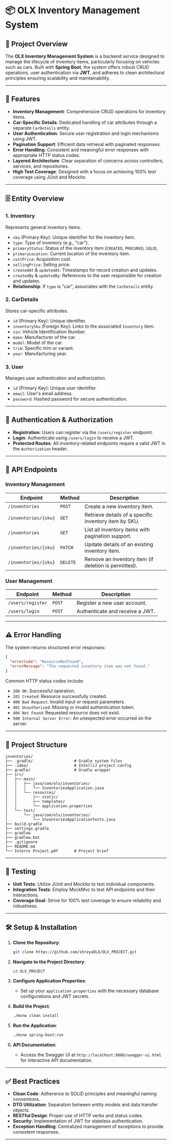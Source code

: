 # 📦 OLX Inventory Management System

## 🚀 Project Overview

The **OLX Inventory Management System** is a backend service designed to manage the lifecycle of inventory items, particularly focusing on vehicles such as cars. Built with **Spring Boot**, the system offers robust CRUD operations, user authentication via **JWT**, and adheres to clean architectural principles ensuring scalability and maintainability.

---

## 🧩 Features

- **Inventory Management**: Comprehensive CRUD operations for inventory items.
- **Car-Specific Details**: Dedicated handling of car attributes through a separate `CarDetails` entity.
- **User Authentication**: Secure user registration and login mechanisms using JWT.
- **Pagination Support**: Efficient data retrieval with paginated responses.
- **Error Handling**: Consistent and meaningful error responses with appropriate HTTP status codes.
- **Layered Architecture**: Clear separation of concerns across controllers, services, and repositories.
- **High Test Coverage**: Designed with a focus on achieving 100% test coverage using JUnit and Mockito.

---

## 🗄️ Entity Overview

### 1. **Inventory**

Represents general inventory items.

- `sku` (Primary Key): Unique identifier for the inventory item.
- `type`: Type of inventory (e.g., "car").
- `primaryStatus`: Status of the inventory item (`CREATED`, `PROCURED`, `SOLD`).
- `primaryLocation`: Current location of the inventory item.
- `costPrice`: Acquisition cost.
- `sellingPrice`: Selling price.
- `createdAt` & `updatedAt`: Timestamps for record creation and updates.
- `createdBy` & `updatedBy`: References to the user responsible for creation and updates.
- **Relationship**: If `type` is "car", associates with the `CarDetails` entity.

### 2. **CarDetails**

Stores car-specific attributes.

- `id` (Primary Key): Unique identifier.
- `inventorySku` (Foreign Key): Links to the associated `Inventory` item.
- `vin`: Vehicle Identification Number.
- `make`: Manufacturer of the car.
- `model`: Model of the car.
- `trim`: Specific trim or variant.
- `year`: Manufacturing year.

### 3. **User**

Manages user authentication and authorization.

- `id` (Primary Key): Unique user identifier.
- `email`: User's email address.
- `password`: Hashed password for secure authentication.

---

## 🔐 Authentication & Authorization

- **Registration**: Users can register via the `/users/register` endpoint.
- **Login**: Authenticate using `/users/login` to receive a JWT.
- **Protected Routes**: All inventory-related endpoints require a valid JWT in the `Authorization` header.

---

## 📡 API Endpoints

### Inventory Management

| Endpoint                 | Method   | Description                                  |
|--------------------------|----------|----------------------------------------------|
| `/inventories`           | `POST`   | Create a new inventory item.                 |
| `/inventories/{sku}`     | `GET`    | Retrieve details of a specific inventory item by SKU. |
| `/inventories`           | `GET`    | List all inventory items with pagination support. |
| `/inventories/{sku}`     | `PATCH`  | Update details of an existing inventory item. |
| `/inventories/{sku}`     | `DELETE` | Remove an inventory item (if deletion is permitted). |

### User Management

| Endpoint         | Method | Description                  |
|------------------|--------|------------------------------|
| `/users/register`| `POST` | Register a new user account. |
| `/users/login`   | `POST` | Authenticate and receive a JWT. |

---

## ⚠️ Error Handling

The system returns structured error responses:

```json
{
  "errorCode": "ResourceNotFound",
  "errorMessage": "The requested inventory item was not found."
}
```

Common HTTP status codes include:

- `200 OK`: Successful operation.
- `201 Created`: Resource successfully created.
- `400 Bad Request`: Invalid input or request parameters.
- `401 Unauthorized`: Missing or invalid authentication token.
- `404 Not Found`: Requested resource does not exist.
- `500 Internal Server Error`: An unexpected error occurred on the server.

---

## 📁 Project Structure

```
inventories/
├── .gradle/                  # Gradle system files
├── .idea/                    # IntelliJ project config
├── gradle/                   # Gradle wrapper
├── src/
│   ├── main/
│   │   ├── java/com/olx/inventories/
│   │   │   └── InventoriesApplication.java
│   │   └── resources/
│   │       ├── static/
│   │       ├── templates/
│   │       └── application.properties
│   └── test/
│       └── java/com/olx/inventories/
│           └── InventoriesApplicationTests.java
├── build.gradle
├── settings.gradle
├── gradlew
├── gradlew.bat
├── .gitignore
├── README.md
└── Interns Project.pdf       # Project brief
```

---

## 🧪 Testing

- **Unit Tests**: Utilize JUnit and Mockito to test individual components.
- **Integration Tests**: Employ MockMvc to test API endpoints and their interactions.
- **Coverage Goal**: Strive for 100% test coverage to ensure reliability and robustness.

---

## 🛠️ Setup & Installation

1. **Clone the Repository**:
   ```bash
   git clone https://github.com/shreyaOLX/OLX_PROJECT.git
   ```

2. **Navigate to the Project Directory**:
   ```bash
   cd OLX_PROJECT
   ```

3. **Configure Application Properties**:
    - Set up your `application.properties` with the necessary database configurations and JWT secrets.

4. **Build the Project**:
   ```bash
   ./mvnw clean install
   ```

5. **Run the Application**:
   ```bash
   ./mvnw spring-boot:run
   ```

6. **API Documentation**:
    - Access the Swagger UI at `http://localhost:8080/swagger-ui.html` for interactive API documentation.

---

## ✅ Best Practices

- **Clean Code**: Adherence to SOLID principles and meaningful naming conventions.
- **DTO Utilization**: Separation between entity models and data transfer objects.
- **RESTful Design**: Proper use of HTTP verbs and status codes.
- **Security**: Implementation of JWT for stateless authentication.
- **Exception Handling**: Centralized management of exceptions to provide consistent responses.

---